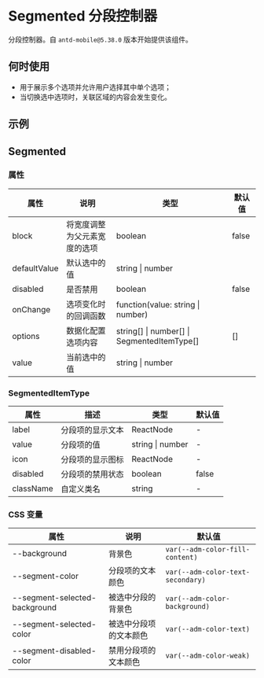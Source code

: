 # Segmented 分段控制器

分段控制器。自 `antd-mobile@5.38.0` 版本开始提供该组件。

## 何时使用

- 用于展示多个选项并允许用户选择其中单个选项；
- 当切换选中选项时，关联区域的内容会发生变化。

## 示例

<code src="./demos/demo1.tsx"></code>

## Segmented

### 属性

| 属性 | 说明 | 类型 | 默认值 |
| --- | --- | --- | --- |
| block | 将宽度调整为父元素宽度的选项 | boolean | false |
| defaultValue | 默认选中的值 | string \| number |  |
| disabled | 是否禁用 | boolean | false |
| onChange | 选项变化时的回调函数 | function(value: string \| number) |  |
| options | 数据化配置选项内容 | string\[] \| number\[] \| SegmentedItemType\[] | [] |
| value | 当前选中的值 | string \| number |  |

### SegmentedItemType

| 属性      | 描述             | 类型             | 默认值 |
| --------- | ---------------- | ---------------- | ------ |
| label     | 分段项的显示文本 | ReactNode        | -      |
| value     | 分段项的值       | string \| number | -      |
| icon      | 分段项的显示图标 | ReactNode        | -      |
| disabled  | 分段项的禁用状态 | boolean          | false  |
| className | 自定义类名       | string           | -      |

### CSS 变量

| 属性 | 说明 | 默认值 |
| --- | --- | --- |
| --background | 背景色 | `var(--adm-color-fill-content)` |
| --segment-color | 分段项的文本颜色 | `var(--adm-color-text-secondary)` |
| --segment-selected-background | 被选中分段的背景色 | `var(--adm-color-background)` |
| --segment-selected-color | 被选中分段项的文本颜色 | `var(--adm-color-text)` |
| --segment-disabled-color | 禁用分段项的文本颜色 | `var(--adm-color-weak)` |
